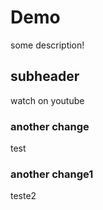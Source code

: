 # Demo 
some description!

## subheader

watch on youtube

### another change
test

### another change1
teste2


